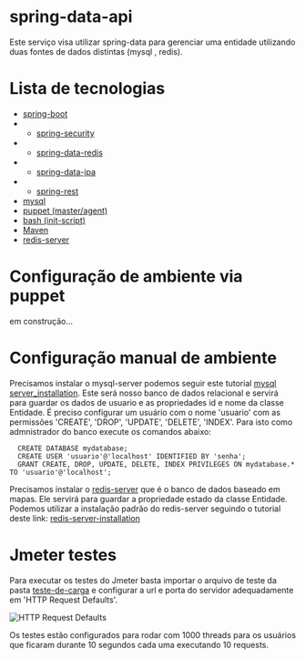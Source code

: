 # spring-data-api

Este serviço visa utilizar spring-data para gerenciar uma entidade utilizando duas fontes de dados distintas (mysql , redis).

# Lista de tecnologias

* [spring-boot](https://spring.io/projects/spring-boot)
* * [spring-security](https://spring.io/projects/spring-security)
* * [spring-data-redis](https://spring.io/projects/spring-data-redis)
* * [spring-data-jpa](https://spring.io/projects/spring-data-jpa)
* * [spring-rest](https://spring.io/guides/gs/rest-service/)
* [mysql](https://dev.mysql.com/downloads/mysql/)
* [puppet (master/agent)](https://puppet.com/docs/puppet/5.3/quick_start_master_agent_communication.html)
* [bash (init-script)](https://pt.wikipedia.org/wiki/Shell_script)
* [Maven](https://maven.apache.org/install.html)
* [redis-server]()

# Configuração de ambiente via puppet
em construção...

# Configuração manual de ambiente

Precisamos instalar o mysql-server podemos seguir este tutorial [mysql server_installation](https://dev.mysql.com/doc/mysql-apt-repo-quick-guide/en/).
Este será nosso banco de dados relacional e servirá para guardar os dados de usuario e as propriedades id e nome da classe Entidade.
É preciso configurar um usuário com o nome 'usuario' com as permissões 'CREATE', 'DROP', 'UPDATE', 'DELETE', 'INDEX'.
Para isto como admnistrador do banco execute os comandos abaixo:
```mysql
  CREATE DATABASE mydatabase;
  CREATE USER 'usuario'@'localhost' IDENTIFIED BY 'senha';
  GRANT CREATE, DROP, UPDATE, DELETE, INDEX PRIVILEGES ON mydatabase.* TO 'usuario'@'localhost';
```

Precisamos instalar o [redis-server](https://redis.io/topics/quickstart) que é o banco de dados baseado em mapas.
Ele servirá para guardar a propriedade estado da classe Entidade.
Podemos utilizar a instalação padrão do redis-server seguindo o tutorial deste link: [redis-server-installation](https://redis.io/topics/quickstart)

# Jmeter testes
Para executar os testes do Jmeter basta importar o arquivo de teste da pasta [teste-de-carga](https://github.com/jeansfelix/spring-data-api/tree/master/teste-de-carga) e configurar a url e porta do servidor adequadamente em 'HTTP Request Defaults'.

![HTTP Request Defaults](http://oi64.tinypic.com/ortiz8.jpg)

Os testes estão configurados para rodar com 1000 threads para os usuários que ficaram durante 10 segundos cada uma executando 10 requests.



